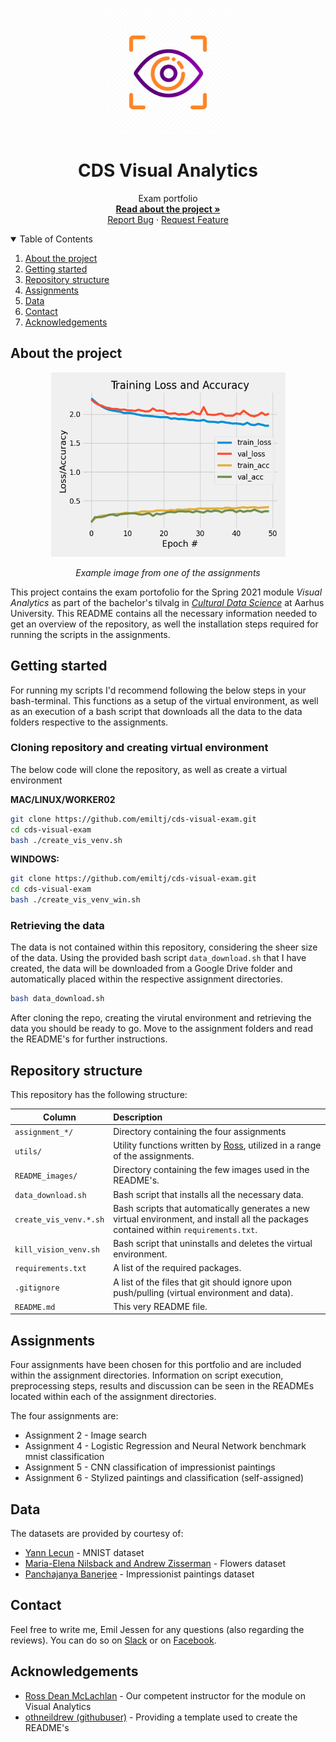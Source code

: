 
<!-- PROJECT LOGO -->
<br />
<p align="center">
  <a href="https://github.com/emiltj/cds-visual-exam">
    <img src="README_images/vis_logo.png" alt="Logo" width="200" height="200">
  </a>
  <h1 align="center">CDS Visual Analytics</h1>

  <p align="center">
    Exam portfolio
    <br />
    <a href="https://github.com/emiltj/cds-visual-exam/cds-visual-exam.pdf"><strong>Read about the project »</strong></a>
    <br />
    <a href="https://github.com/emiltj/cds-visual-exam/issues">Report Bug</a>
    ·
    <a href="https://github.com/emiltj/cds-visual-exam/issues">Request Feature</a>
  </p>
</p>


<!-- TABLE OF CONTENTS -->
<details open="open">
  <summary>Table of Contents</summary>
  <ol>
    <li><a href="#about-the-project">About the project</a></li>
    <li><a href="#getting-started">Getting started</a></li>
    <li><a href="#repository-structure">Repository structure</a></li>
    <li><a href="#assignments">Assignments</a></li>
    <li><a href="#data">Data</a></li>
    <li><a href="#contact">Contact</a></li>
    <li><a href="#acknowledgements">Acknowledgements</a></li>
  </ol>
</details>


<!-- ABOUT THE PROJECT -->
## About the project

<p align="center"><img src="README_images/analysis_example.png" alt="Logo" width="375" height="295"></p>
<p align="center"><em>Example image from one of the assignments</em>
</p>


This project contains the exam portofolio for the Spring 2021 module _Visual Analytics_ as part of the bachelor's tilvalg in [_Cultural Data Science_](https://bachelor.au.dk/en/supplementary-subject/culturaldatascience/) at Aarhus University. 
This README contains all the necessary information needed to get an overview of the repository, as well the installation steps required for running the scripts in the assignments. 

<!-- GETTING STARTED -->
## Getting started

For running my scripts I'd recommend following the below steps in your bash-terminal. This functions as a setup of the virtual environment, as well as an execution of a bash script that downloads all the data to the data folders respective to the assignments. 

### Cloning repository and creating virtual environment

The below code will clone the repository, as well as create a virtual environment

__MAC/LINUX/WORKER02__
```bash
git clone https://github.com/emiltj/cds-visual-exam.git
cd cds-visual-exam
bash ./create_vis_venv.sh
```
__WINDOWS:__
```bash
git clone https://github.com/emiltj/cds-visual-exam.git
cd cds-visual-exam
bash ./create_vis_venv_win.sh
```

### Retrieving the data

The data is not contained within this repository, considering the sheer size of the data. Using the provided bash script ```data_download.sh``` that I have created, the data will be downloaded from a Google Drive folder and automatically placed within the respective assignment directories. 

```bash
bash data_download.sh
```

After cloning the repo, creating the virutal environment and retrieving the data you should be ready to go. Move to the assignment folders and read the README's for further instructions.

<!-- REPOSITORY STRUCTURE -->
## Repository structure

This repository has the following structure:

| Column | Description|
|--------|:-----------|
```assignment_*/``` | Directory containing the four assignments
```utils/``` | Utility functions written by [Ross](https://pure.au.dk/portal/en/persons/ross-deans-kristensenmclachlan(29ad140e-0785-4e07-bdc1-8af12f15856c).html), utilized in a range of the assignments.
```README_images/``` | Directory containing the few images used in the README's.
```data_download.sh``` | Bash script that installs all the necessary data.
```create_vis_venv.*.sh``` | Bash scripts that automatically generates a new virtual environment, and install all the packages contained within ```requirements.txt```.
```kill_vision_venv.sh``` | Bash script that uninstalls and deletes the virtual environment.
```requirements.txt``` | A list of the required packages.
```.gitignore``` | A list of the files that git should ignore upon push/pulling (virtual environment and data).
```README.md``` | This very README file.

<!-- ASSIGNMENTS -->
## Assignments
Four assignments have been chosen for this portfolio and are included within the assignment directories. Information on script execution, preprocessing steps, results and discussion can be seen in the READMEs located within each of the assignment directories.

The four assignments are:
* Assignment 2 - Image search 
* Assignment 4 - Logistic Regression and Neural Network benchmark mnist classification
* Assignment 5 - CNN classification of impressionist paintings
* Assignment 6 - Stylized paintings and classification (self-assigned)

<!-- DATA -->
## Data
The datasets are provided by courtesy of:
- [Yann Lecun](http://yann.lecun.com/exdb/mnist/) - MNIST dataset
- [Maria-Elena Nilsback and Andrew Zisserman](https://www.robots.ox.ac.uk/~vgg/data/flowers/17/) - Flowers dataset
- [Panchajanya Banerjee](https://www.kaggle.com/delayedkarma/impressionist-classifier-data) - Impressionist paintings dataset

<!-- CONTACT -->
## Contact

Feel free to write me, Emil Jessen for any questions (also regarding the reviews). 
You can do so on [Slack](https://app.slack.com/client/T01908QBS9X/D01A1LFRDE0) or on [Facebook](https://www.facebook.com/emil.t.jessen/).

<!-- ACKNOWLEDGEMENTS -->
## Acknowledgements
* [Ross Dean McLachlan](https://github.com/CDS-AU-DK/) - Our competent instructor for the module on Visual Analytics
* [othneildrew (githubuser)](https://github.com/othneildrew/Best-README-Template) - Providing a template used to create the README's
